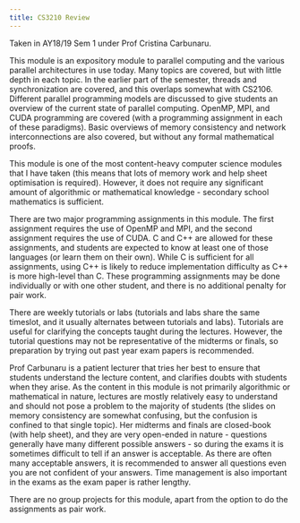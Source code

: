 ```yaml
---
title: CS3210 Review
---
```


Taken in AY18/19 Sem 1 under Prof Cristina Carbunaru.

This module is an expository module to parallel computing and the various parallel architectures in use today.  Many topics are covered, but with little depth in each topic.  In the earlier part of the semester, threads and synchronization are covered, and this overlaps somewhat with CS2106.  Different parallel programming models are discussed to give students an overview of the current state of parallel computing.  OpenMP, MPI, and CUDA programming are covered (with a programming assignment in each of these paradigms).  Basic overviews of memory consistency and network interconnections are also covered, but without any formal mathematical proofs.

This module is one of the most content-heavy computer science modules that I have taken (this means that lots of memory work and help sheet optimisation is required).  However, it does not require any significant amount of algorithmic or mathematical knowledge - secondary school mathematics is sufficient.

There are two major programming assignments in this module.  The first assignment requires the use of OpenMP and MPI, and the second assignment requires the use of CUDA.  C and C++ are allowed for these assignments, and students are expected to know at least one of those languages (or learn them on their own).  While C is sufficient for all assignments, using C++ is likely to reduce implementation difficulty as C++ is more high-level than C.  These programming assignments may be done individually or with one other student, and there is no additional penalty for pair work.

There are weekly tutorials or labs (tutorials and labs share the same timeslot, and it usually alternates between tutorials and labs).  Tutorials are useful for clarifying the concepts taught during the lectures.  However, the tutorial questions may not be representative of the midterms or finals, so preparation by trying out past year exam papers is recommended.

Prof Carbunaru is a patient lecturer that tries her best to ensure that students understand the lecture content, and clarifies doubts with students when they arise.  As the content in this module is not primarily algorithmic or mathematical in nature, lectures are mostly relatively easy to understand and should not pose a problem to the majority of students (the slides on memory consistency are somewhat confusing, but the confusion is confined to that single topic).  Her midterms and finals are closed-book (with help sheet), and they are very open-ended in nature - questions generally have many different possible answers - so during the exams it is sometimes difficult to tell if an answer is acceptable.  As there are often many acceptable answers, it is recommended to answer all questions even you are not confident of your answers.  Time management is also important in the exams as the exam paper is rather lengthy.

There are no group projects for this module, apart from the option to do the assignments as pair work.